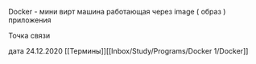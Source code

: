 Doсker -  мини вирт машина работающая через image ( образ ) приложения



Точка связи

дата 24.12.2020
[[Термины]][[Inbox/Study/Programs/Docker 1/Docker]]

